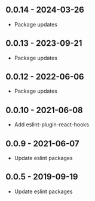 ## 0.0.14 - 2024-03-26
- Package updates

## 0.0.13 - 2023-09-21
- Package updates

## 0.0.12 - 2022-06-06
- Package updates

## 0.0.10 - 2021-06-08
- Add eslint-plugin-react-hooks

## 0.0.9 - 2021-06-07
- Update eslint packages

## 0.0.5 - 2019-09-19
- Update eslint packages
